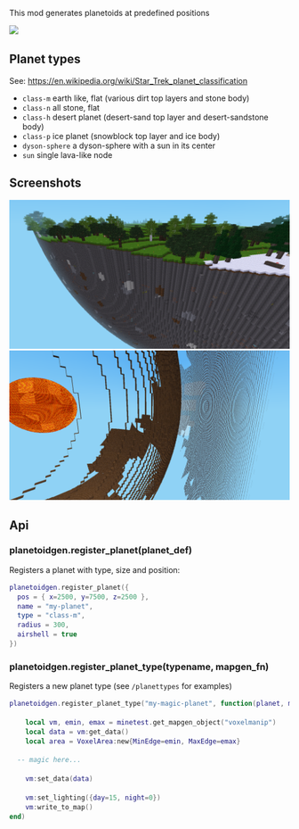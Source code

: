 
This mod generates planetoids at predefined positions

![](https://github.com/pandorabox-io/planetoidgen/workflows/luacheck/badge.svg)

## Planet types

See: https://en.wikipedia.org/wiki/Star_Trek_planet_classification

* `class-m` earth like, flat (various dirt top layers and stone body)
* `class-n` all stone, flat
* `class-h` desert planet (desert-sand top layer and desert-sandstone body)
* `class-p` ice planet (snowblock top layer and ice body)
* `dyson-sphere` a dyson-sphere with a sun in its center
* `sun` single lava-like node

## Screenshots

![Example planetoid](./screenshot.png)
![Dyson sphere](./screenshot_dyson.png)


## Api

### planetoidgen.register_planet(planet_def)

Registers a planet with type, size and position:

```lua
planetoidgen.register_planet({
  pos = { x=2500, y=7500, z=2500 },
  name = "my-planet",
  type = "class-m",
  radius = 300,
  airshell = true
})
```

### planetoidgen.register_planet_type(typename, mapgen_fn)

Registers a new planet type (see `/planettypes` for examples)

```lua
planetoidgen.register_planet_type("my-magic-planet", function(planet, minp, maxp)

	local vm, emin, emax = minetest.get_mapgen_object("voxelmanip")
	local data = vm:get_data()
	local area = VoxelArea:new{MinEdge=emin, MaxEdge=emax}

  -- magic here...

	vm:set_data(data)

	vm:set_lighting({day=15, night=0})
	vm:write_to_map()
end)

```
